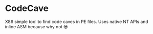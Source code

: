 # CodeCave
X86 simple tool to find code caves in PE files. Uses native NT APIs and inline ASM because why not 😎
